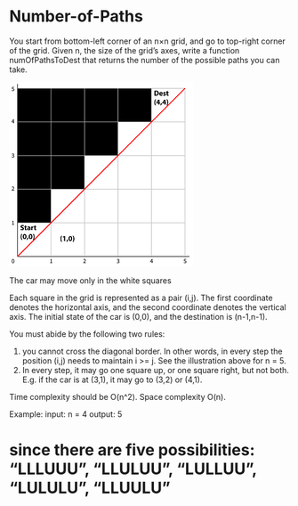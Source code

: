 # Number-of-Paths
You start from bottom-left corner of an n×n grid, and go to top-right corner of the grid. Given n, the size of the grid’s axes, write a function numOfPathsToDest that returns the number of the possible paths you can take.

![Screenshot](grid.png)

The car may move only in the white squares

Each square in the grid is represented as a pair (i,j). The first coordinate denotes the horizontal axis, and the second coordinate denotes the vertical axis. The initial state of the car is (0,0), and the destination is (n-1,n-1).

You must abide by the following two rules: 
1. you cannot cross the diagonal border. In other words, in every step the position (i,j) needs to maintain i >= j. See the illustration above for n = 5.
2. In every step, it may go one square up, or one square right, but not both. E.g. if the car is at (3,1), it may go to (3,2) or (4,1).

Time complexity should be O(n^2). Space complexity O(n).

Example:
input:  n = 4
output: 5 
  # since there are five possibilities: “LLLUUU”, “LLULUU”, “LULLUU”, “LULULU”, “LLUULU”
